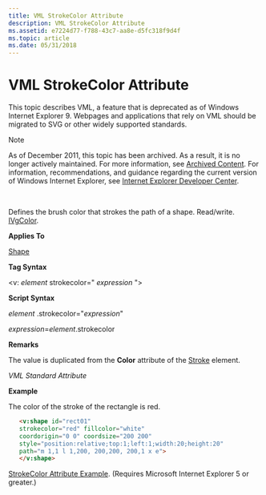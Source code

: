 ```yaml
---
title: VML StrokeColor Attribute
description: VML StrokeColor Attribute
ms.assetid: e7224d77-f788-43c7-aa8e-d5fc318f9d4f
ms.topic: article
ms.date: 05/31/2018
---
```


# VML StrokeColor Attribute

This topic describes VML, a feature that is deprecated as of Windows Internet Explorer 9. Webpages and applications that rely on VML should be migrated to SVG or other widely supported standards.

> [!Note]  
> As of December 2011, this topic has been archived. As a result, it is no longer actively maintained. For more information, see [Archived Content](https://docs.microsoft.com/previous-versions/windows/internet-explorer/ie-developer/). For information, recommendations, and guidance regarding the current version of Windows Internet Explorer, see [Internet Explorer Developer Center](https://msdn.microsoft.com/ie/).

 

Defines the brush color that strokes the path of a shape. Read/write. [IVgColor](msdn-online-vml-ivgcolor.md).

**Applies To**

[Shape](shape-element--vml.md)

**Tag Syntax**

<v: *element* strokecolor=" *expression* ">

**Script Syntax**

*element* .strokecolor="*expression*"

*expression*=*element*.strokecolor

**Remarks**

The value is duplicated from the **Color** attribute of the [Stroke](msdn-online-vml-stroke-element.md) element.

*VML Standard Attribute*

**Example**

The color of the stroke of the rectangle is red.


```HTML
   <v:shape id="rect01"
   strokecolor="red" fillcolor="white"
   coordorigin="0 0" coordsize="200 200"
   style="position:relative;top:1;left:1;width:20;height:20"
   path="m 1,1 l 1,200, 200,200, 200,1 x e">
   </v:shape>
```



[StrokeColor Attribute Example](https://samples.msdn.microsoft.com/workshop/samples/vml/shape/examples/x_strcol.md). (Requires Microsoft Internet Explorer 5 or greater.)

 

 




